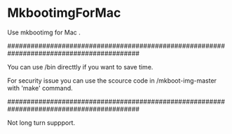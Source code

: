 # MkbootimgForMac
Use mkbootimg for Mac .


##########################################################################################

You can use /bin directtly if you want to save time.



For security issue you can use the scource code in /mkboot-img-master with 'make' command.


##########################################################################################


Not long turn suppport.
